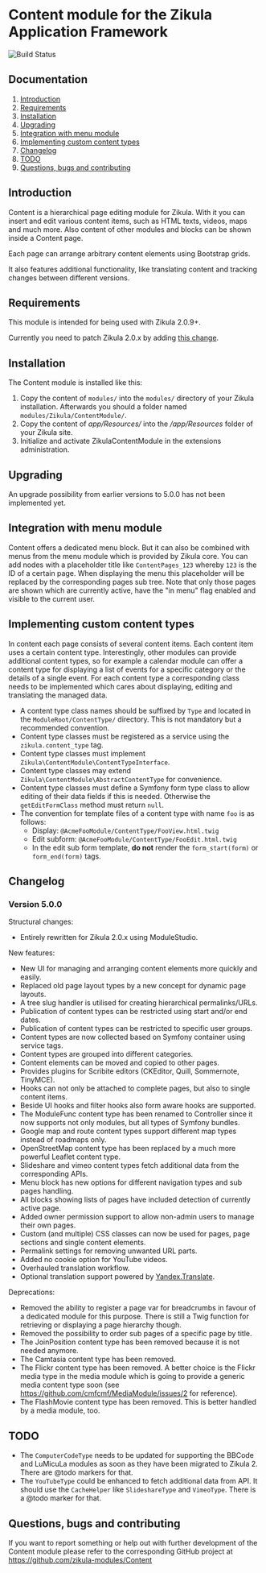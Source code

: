 # Content module for the Zikula Application Framework

![Build Status](http://guite.info:8080/buildStatus/icon?job=Applications_Content/5.0.0)


## Documentation

  1. [Introduction](#introduction)
  2. [Requirements](#requirements)
  3. [Installation](#installation)
  4. [Upgrading](#upgrading)
  5. [Integration with menu module](#menumodule)
  6. [Implementing custom content types](#contenttypes)
  7. [Changelog](#changelog)
  8. [TODO](#todo)
  9. [Questions, bugs and contributing](#contributing)


<a name="introduction" />

## Introduction

Content is a hierarchical page editing module for Zikula. With it you can insert and edit various content items, such as HTML texts, videos, maps and much more. Also content of other modules and blocks can be shown inside a Content page. 

Each page can arrange arbitrary content elements using Bootstrap grids.

It also features additional functionality, like translating content and tracking changes between different versions.


<a name="requirements" />

## Requirements

This module is intended for being used with Zikula 2.0.9+.

Currently you need to patch Zikula 2.0.x by adding [this change](https://github.com/zikula/core/compare/f6b1638292862976de392a391cda94fcc2068992...e467e23ddff317abe47661df2c9bb88357a70a9c).


<a name="installation" />

## Installation

The Content module is installed like this:


1. Copy the content of `modules/` into the `modules/` directory of your Zikula installation. Afterwards you should a folder named `modules/Zikula/ContentModule/`.
2. Copy the content of _app/Resources/_ into the _/app/Resources_ folder of your Zikula site.
3. Initialize and activate ZikulaContentModule in the extensions administration.


<a name="upgrading" />

## Upgrading

An upgrade possibility from earlier versions to 5.0.0 has not been implemented yet.


<a name="menumodule" />

## Integration with menu module

Content offers a dedicated menu block. But it can also be combined with menus from the menu module which is provided by Zikula core. You can add nodes with a placeholder title like `ContentPages_123` whereby `123` is the ID of a certain page. When displaying the menu this placeholder will be replaced by the corresponding pages sub tree. Note that only those pages are shown which are currently active, have the "in menu" flag enabled and visible to the current user.


<a name="contenttypes" />

## Implementing custom content types

In content each page consists of several content items. Each content item uses a certain content type. Interestingly, other modules can provide additional content types, so for example a calendar module can offer a content type for displaying a list of events for a specific category or the details of a single event. For each content type a corresponding class needs to be implemented which cares about displaying, editing and translating the managed data.

- A content type class names should be suffixed by `Type` and located in the `ModuleRoot/ContentType/` directory. This is not mandatory but a recommended convention.
- Content type classes must be registered as a service using the `zikula.content_type` tag.
- Content type classes must implement `Zikula\ContentModule\ContentTypeInterface`.
- Content type classes may extend `Zikula\ContentModule\AbstractContentType` for convenience.
- Content type classes must define a Symfony form type class to allow editing of their data fields if this is needed.
   Otherwise the `getEditFormClass` method must return `null`.
- The convention for template files of a content type with name `foo` is as follows:
  - Display: `@AcmeFooModule/ContentType/FooView.html.twig`
  - Edit subform: `@AcmeFooModule/ContentType/FooEdit.html.twig`
  - In the edit sub form template, **do not** render the `form_start(form)` or `form_end(form)` tags.


<a name="changelog" />

## Changelog

### Version 5.0.0

Structural changes:
- Entirely rewritten for Zikula 2.0.x using ModuleStudio.

New features:
- New UI for managing and arranging content elements more quickly and easily.
- Replaced old page layout types by a new concept for dynamic page layouts.
- A tree slug handler is utilised for creating hierarchical permalinks/URLs.
- Publication of content types can be restricted using start and/or end dates.
- Publication of content types can be restricted to specific user groups.
- Content types are now collected based on Symfony container using service tags.
- Content types are grouped into different categories.
- Content elements can be moved and copied to other pages.
- Provides plugins for Scribite editors (CKEditor, Quill, Sommernote, TinyMCE).
- Hooks can not only be attached to complete pages, but also to single content items.
- Beside UI hooks and filter hooks also form aware hooks are supported.
- The ModuleFunc content type has been renamed to Controller since it now supports not only modules, but all types of Symfony bundles.
- Google map and route content types support different map types instead of roadmaps only.
- OpenStreetMap content type has been replaced by a much more powerful Leaflet content type.
- Slideshare and vimeo content types fetch additional data from the corresponding APIs.
- Menu block has new options for different navigation types and sub pages handling.
- All blocks showing lists of pages have included detection of currently active page.
- Added owner permission support to allow non-admin users to manage their own pages.
- Custom (and multiple) CSS classes can now be used for pages, page sections and single content elements.
- Permalink settings for removing unwanted URL parts.
- Added no cookie option for YouTube videos.
- Overhauled translation workflow.
- Optional translation support powered by [Yandex.Translate](https://translate.yandex.com/).

Deprecations:
- Removed the ability to register a page var for breadcrumbs in favour of a dedicated module for this purpose. There is still a Twig function for retrieving or displaying a page hierarchy though.
- Removed the possibility to order sub pages of a specific page by title.
- The JoinPosition content type has been removed because it is not needed anymore.
- The Camtasia content type has been removed.
- The Flickr content type has been removed. A better choice is the Flickr media type in the media module which is going to provide a generic media content type soon (see https://github.com/cmfcmf/MediaModule/issues/2 for reference).
- The FlashMovie content type has been removed. This is better handled by a media module, too.


<a name="todo" />

## TODO

- The `ComputerCodeType` needs to be updated for supporting the BBCode and LuMicuLa modules as soon as they have been migrated to Zikula 2. There are @todo markers for that.
- The `YouTubeType` could be enhanced to fetch additional data from API. It should use the `CacheHelper` like `SlideshareType` and `VimeoType`. There is a @todo marker for that.


<a name="contributing" />

## Questions, bugs and contributing

If you want to report something or help out with further development of the Content module please refer
to the corresponding GitHub project at https://github.com/zikula-modules/Content
